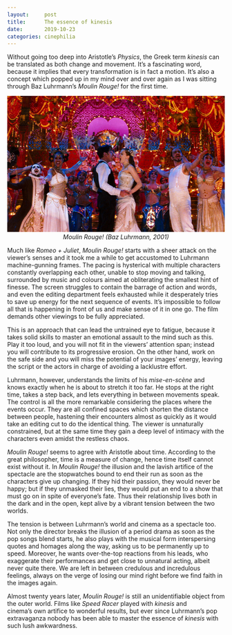 ```yaml
---
layout:     post
title:      The essence of kinesis 
date:       2019-10-23
categories: cinephilia
---
```


Without going too deep into Aristotle’s *Physics*, the Greek term *kinesis* can
be translated as both change and movement. It’s a fascinating word, because it
implies that every transformation is in fact a motion. It’s also a concept which
popped up in my mind over and over again as I was sitting through Baz
Luhrmann’s *Moulin Rouge!* for the first time.

<!--more-->

<p align="center">
    <img src="/assets/images/2019-10-23-kinesis.png">
    <br>
    <em>Moulin Rouge! (Baz Luhrmann, 2001)</em>
</p>

Much like *Romeo + Juliet*, *Moulin Rouge!* starts with a sheer attack on the
viewer’s senses and it took me a while to get accustomed to Luhrmann
machine-gunning frames. The pacing is hysterical with multiple characters
constantly overlapping each other, unable to stop moving and talking, surrounded
by music and colours aimed at obliterating the smallest hint of finesse. The
screen struggles to contain the barrage of action and words, and even the
editing department feels exhausted while it desperately tries to save up energy
for the next sequence of events. It’s impossible to follow all that is happening
in front of us and make sense of it in one go. The film demands other viewings
to be fully appreciated.

This is an approach that can lead the untrained eye to fatigue, because it takes
solid skills to master an emotional assault to the mind such as this. Play it
too loud, and you will not fit in the viewers’ attention span; instead you will
contribute to its progressive erosion. On the other hand, work on the safe side
and you will miss the potential of your images’ energy, leaving the script or
the actors in charge of avoiding a lacklustre effort.

Luhrmann, however, understands the limits of his *mise-en-scène* and knows
exactly when he is about to stretch it too far. He stops at the right time,
takes a step back, and lets everything in between movements speak. The control
is all the more remarkable considering the places where the events occur. They
are all confined spaces which shorten the distance between people, hastening
their encounters almost as quickly as it would take an editing cut to do the
identical thing. The viewer is unnaturally constrained, but at the same time
they gain a deep level of intimacy with the characters even amidst the restless
chaos.

*Moulin Rouge!* seems to agree with Aristotle about time. According to the great
philosopher, time is a measure of change, hence time itself cannot exist without
it. In *Moulin Rouge!* the illusion and the lavish artifice of the spectacle are
the stopwatches bound to end their run as soon as the characters give up
changing. If they hid their passion, they would never be happy; but if they
unmasked their lies, they would put an end to a show that must go on in spite of
everyone’s fate. Thus their relationship lives both in the dark and in the open,
kept alive by a vibrant tension between the two worlds.

The tension is between Luhrmann’s world and cinema as a spectacle too. Not only
the director breaks the illusion of a period drama as soon as the pop songs
blend starts, he also plays with the musical form interspersing quotes and
homages along the way, asking us to be permanently up to speed. Moreover, he
wants over-the-top reactions from his leads, who exaggerate their performances
and get close to unnatural acting, albeit never quite there. We are left in
between credulous and incredulous feelings, always on the verge of losing our
mind right before we find faith in the images again.

Almost twenty years later, *Moulin Rouge!* is still an unidentifiable object
from the outer world. Films like *Speed Racer* played with *kinesis* and
cinema’s own artifice to wonderful results, but ever since Luhrmann’s pop
extravaganza nobody has been able to master the essence of *kinesis* with such
lush awkwardness.

